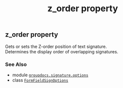 ﻿---
title: z_order property
second_title: GroupDocs.Signature for Python via .NET API References
description: 
type: docs
url: /python-net/groupdocs.signature.options/formfieldsignoptions/z_order/
is_root: false
weight: 390
---

## z_order property


Gets or sets the Z-order position of text signature.        
Determines the display order of overlapping signatures.

### See Also
* module [`groupdocs.signature.options`](../../)
* class [`FormFieldSignOptions`](/signature/python-net/groupdocs.signature.options/formfieldsignoptions)
